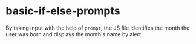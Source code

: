 # basic-if-else-prompts
By taking input with the help of `prompt`, the JS file identifies the month the user was born and displays the month's name by alert. 
